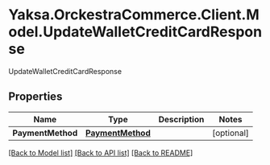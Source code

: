 # Yaksa.OrckestraCommerce.Client.Model.UpdateWalletCreditCardResponse
UpdateWalletCreditCardResponse

## Properties

Name | Type | Description | Notes
------------ | ------------- | ------------- | -------------
**PaymentMethod** | [**PaymentMethod**](PaymentMethod.md) |  | [optional] 

[[Back to Model list]](../README.md#documentation-for-models) [[Back to API list]](../README.md#documentation-for-api-endpoints) [[Back to README]](../README.md)

